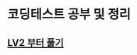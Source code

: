 # 코딩테스트 공부 및 정리
## [LV2 부터 풀기](https://github.com/ryunada/Coding_Test_Practice/tree/main/PHW/Programmers/LV2)